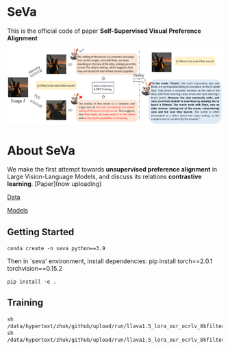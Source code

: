 # SeVa
This is the official code of paper **Self-Supervised Visual Preference Alignment**

![method](seva/utils/method.png)

# About SeVa
We make the first attempt towards **unsupervised preference alignment** in Large Vision-Language Models, and discuss its relations **contrastive learning**.
[Paper](now uploading) 

[Data](https://huggingface.co/kevinke/data/)

[Models](https://huggingface.co/kevinke/)

## Getting Started
```
conda create -n seva python==3.9
```
Then in `seva' environment, install dependencies:
pip install torch==2.0.1 torchvision==0.15.2

```
pip install -e .
```

## Training
```
sh /data/hypertext/zhuk/github/upload/run/llava1.5_lora_our_ocrlv_8kfilter_diffu500_textvga_8kfilter_diffu500_r1024_a2048.sh
sh /data/hypertext/zhuk/github/upload/run/llava1.5_lora_our_ocrlv_8kfilter4k_diffu800_textvga_8kfilter6k_diffu800_r1024_a2048.sh
```
